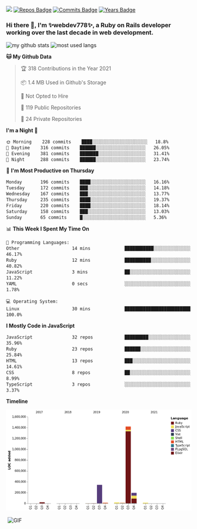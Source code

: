 ![](https://visitor-badge.glitch.me/badge?page_id=webdev778.webdev778)
[![Repos Badge](https://badges.pufler.dev/repos/webdev778)](https://badges.pufler.dev)
[![Commits Badge](https://badges.pufler.dev/commits/monthly/webdev778)](https://badges.pufler.dev)
[![Years Badge](https://badges.pufler.dev/years/webdev778)](https://badges.pufler.dev)
### Hi there 👋, I'm ✨webdev778✨, a Ruby on Rails developer working over the last decade in web development.


![my github stats](https://github-readme-stats.vercel.app/api?username=webdev778&show_icons=true&theme=tokyonight&line_height=27)
![most used langs](https://github-readme-stats.vercel.app/api/top-langs/?username=webdev778&hide=css,html&theme=tokyonight)

<!--START_SECTION:waka-->
**🐱 My Github Data** 

> 🏆 318 Contributions in the Year 2021
 > 
> 📦 1.4 MB Used in Github's Storage 
 > 
> 🚫 Not Opted to Hire
 > 
> 📜 119 Public Repositories 
 > 
> 🔑 24 Private Repositories  
 > 
**I'm a Night 🦉** 

```text
🌞 Morning    228 commits    ████░░░░░░░░░░░░░░░░░░░░░   18.8% 
🌆 Daytime    316 commits    ██████░░░░░░░░░░░░░░░░░░░   26.05% 
🌃 Evening    381 commits    ███████░░░░░░░░░░░░░░░░░░   31.41% 
🌙 Night      288 commits    ██████░░░░░░░░░░░░░░░░░░░   23.74%

```
📅 **I'm Most Productive on Thursday** 

```text
Monday       196 commits    ████░░░░░░░░░░░░░░░░░░░░░   16.16% 
Tuesday      172 commits    ███░░░░░░░░░░░░░░░░░░░░░░   14.18% 
Wednesday    167 commits    ███░░░░░░░░░░░░░░░░░░░░░░   13.77% 
Thursday     235 commits    ████░░░░░░░░░░░░░░░░░░░░░   19.37% 
Friday       220 commits    ████░░░░░░░░░░░░░░░░░░░░░   18.14% 
Saturday     158 commits    ███░░░░░░░░░░░░░░░░░░░░░░   13.03% 
Sunday       65 commits     █░░░░░░░░░░░░░░░░░░░░░░░░   5.36%

```


📊 **This Week I Spent My Time On** 

```text
💬 Programming Languages: 
Other                    14 mins             ███████████░░░░░░░░░░░░░░   46.17% 
Ruby                     12 mins             ██████████░░░░░░░░░░░░░░░   40.82% 
JavaScript               3 mins              ██░░░░░░░░░░░░░░░░░░░░░░░   11.22% 
YAML                     0 secs              ░░░░░░░░░░░░░░░░░░░░░░░░░   1.78%

💻 Operating System: 
Linux                    30 mins             █████████████████████████   100.0%

```

**I Mostly Code in JavaScript** 

```text
JavaScript               32 repos            █████████░░░░░░░░░░░░░░░░   35.96% 
Ruby                     23 repos            ██████░░░░░░░░░░░░░░░░░░░   25.84% 
HTML                     13 repos            ███░░░░░░░░░░░░░░░░░░░░░░   14.61% 
CSS                      8 repos             ██░░░░░░░░░░░░░░░░░░░░░░░   8.99% 
TypeScript               3 repos             ░░░░░░░░░░░░░░░░░░░░░░░░░   3.37%

```


**Timeline**

![Chart not found](https://raw.githubusercontent.com/webdev778/webdev778/master/charts/bar_graph.png) 


<!--END_SECTION:waka-->

<img align="right" alt="GIF" src="https://github.com/webdev778/webdev778/blob/main/code.gif?raw=true" width="500" height="320" />

<!--
**webdev778/webdev778** is a ✨ _special_ ✨ repository because its `README.md` (this file) appears on your GitHub profile.

Here are some ideas to get you started:

- 🔭 I’m currently working on ...
- 🌱 I’m currently learning ...
- 👯 I’m looking to collaborate on ...
- 🤔 I’m looking for help with ...
- 💬 Ask me about ...
- 📫 How to reach me: ...
- 😄 Pronouns: ...
- ⚡ Fun fact: ...
-->

